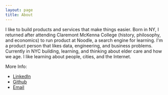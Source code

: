 ```yaml
---
layout: page
title: About
---
```


I like to build products and services that make things easier. Born in NY, I returned after attending Claremont McKenna College (history, philosophy, and economics) to run product at Noodle, a search engine for learning.  I'm a product person that likes data, engineering, and business problems.  Currently in NYC building, learning, and thinking about elder care and how we age.  I like learning about people, cities, and the Internet.

More Info:

* [LinkedIn](https://www.linkedin.com/in/abargmann)
* [Github](https://www.github.com/abargmann)
* [Email](mailto:abargmann@gmail.com)